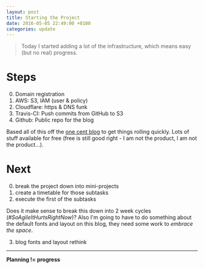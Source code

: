 ```yaml
---
layout: post
title: Starting the Project
date: 2016-05-05 22:49:00 +0100
categories: update
---
```


> Today I started adding a lot of the infrastructure, which means easy (but no real) progress.

# Steps

0. Domain registration
1. AWS: S3, IAM (user & policy)
2. Cloudflare: https & DNS funk
3. Travis-CI: Push commits from GitHub to S3
4. Github: Public repo for the blog

Based all of this off the [one cent blog][one-cent] to get things rolling quickly.  Lots of stuff available for free (free is still good right - I am not the product, I am not the product...).

# Next

0. break the project down into mini-projects
1. create a timetable for those subtasks
2. execute the first of the subtasks

Does it make sense to break this down into 2 week cycles (_#SoAgileItHurtsRightNow_)?  Also I'm going to have to do something about the default fonts and layout on this blog, they need some work to _embrace the space_.

3. blog fonts and layout rethink

---

__Planning != progress__

[one-cent]: https://hugotunius.se/2016/01/10/the-one-cent-blog.html
